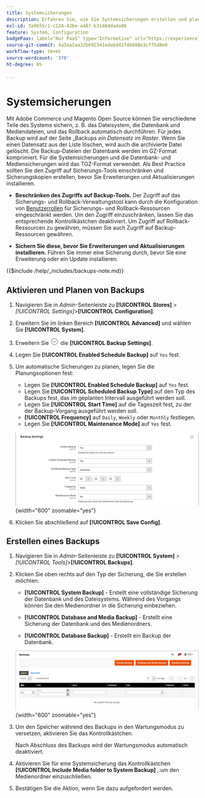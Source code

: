 ```yaml
---
title: Systemsicherungen
description: Erfahren Sie, wie Sie Systemsicherungen erstellen und planen, einschließlich Dateisystem-, Datenbank- und Mediendateien.
exl-id: 3a9655c1-c124-42be-a487-b31404dada90
feature: System, Configuration
badgePaas: label="Nur PaaS" type="Informative" url="https://experienceleague.adobe.com/de/docs/commerce/user-guides/product-solutions" tooltip="Gilt nur für Adobe Commerce in Cloud-Projekten (von Adobe verwaltete PaaS-Infrastruktur) und lokale Projekte."
source-git-commit: 4a3aa2aa32b692341edabd41fdb608e3cff5d8e0
workflow-type: tm+mt
source-wordcount: '378'
ht-degree: 0%

---
```


# Systemsicherungen

Mit Adobe Commerce und Magento Open Source können Sie verschiedene Teile des Systems sichern, z. B. das Dateisystem, die Datenbank und Mediendateien, und das Rollback automatisch durchführen. Für jedes Backup wird auf der Seite „Backups _ein Datensatz im Raster_. Wenn Sie einen Datensatz aus der Liste löschen, wird auch die archivierte Datei gelöscht. Die Backup-Dateien der Datenbank werden im GZ-Format komprimiert. Für die Systemsicherungen und die Datenbank- und Mediensicherungen wird das TGZ-Format verwendet. Als Best Practice sollten Sie den Zugriff auf Sicherungs-Tools einschränken und Sicherungskopien erstellen, bevor Sie Erweiterungen und Aktualisierungen installieren.

- **Beschränken des Zugriffs auf Backup-Tools.** Der Zugriff auf das Sicherungs- und Rollback-Verwaltungstool kann durch die Konfiguration von [Benutzerrollen](permissions-user-roles.md) für Sicherungs- und Rollback-Ressourcen eingeschränkt werden. Um den Zugriff einzuschränken, lassen Sie das entsprechende Kontrollkästchen deaktiviert. Um Zugriff auf Rollback-Ressourcen zu gewähren, müssen Sie auch Zugriff auf Backup-Ressourcen gewähren.

- **Sichern Sie diese, bevor Sie Erweiterungen und Aktualisierungen installieren.** Führen Sie immer eine Sicherung durch, bevor Sie eine Erweiterung oder ein Update installieren.

{{$include /help/_includes/backups-note.md}}

## Aktivieren und Planen von Backups

1. Navigieren Sie in _Admin_-Seitenleiste zu **[!UICONTROL Stores]** > _[!UICONTROL Settings]_>**[!UICONTROL Configuration]**.

1. Erweitern Sie im linken Bereich **[!UICONTROL Advanced]** und wählen Sie **[!UICONTROL System]**.

1. Erweitern Sie ![Erweiterungsauswahl](../assets/icon-display-expand.png) die **[!UICONTROL Backup Settings]**.

1. Legen Sie **[!UICONTROL Enabled Schedule Backup]** auf `Yes` fest.

1. Um automatische Sicherungen zu planen, legen Sie die Planungsoptionen fest:

   - Legen Sie **[!UICONTROL Enabled Schedule Backup]** auf `Yes` fest.
   - Legen Sie **[!UICONTROL Scheduled Backup Type]** auf den Typ des Backups fest, das im geplanten Intervall ausgeführt werden soll.
   - Legen Sie **[!UICONTROL Start Time]** auf die Tageszeit fest, zu der der Backup-Vorgang ausgeführt werden soll.
   - **[!UICONTROL Frequency]** auf `Daily`, `Weekly` oder `Monthly` festlegen.
   - Legen Sie **[!UICONTROL Maintenance Mode]** auf `Yes` fest.

   ![Erweiterte Konfiguration - Sicherungen](../configuration-reference/advanced/assets/system-scheduled-backup-settings.png){width="600" zoomable="yes"}

1. Klicken Sie abschließend auf **[!UICONTROL Save Config]**.

## Erstellen eines Backups

1. Navigieren Sie in _Admin_-Seitenleiste zu **[!UICONTROL System]** > _[!UICONTROL Tools]_>**[!UICONTROL Backups]**.

1. Klicken Sie oben rechts auf den Typ der Sicherung, die Sie erstellen möchten:

   - **[!UICONTROL System Backup]** - Erstellt eine vollständige Sicherung der Datenbank und des Dateisystems. Während des Vorgangs können Sie den Medienordner in die Sicherung einbeziehen.

   - **[!UICONTROL Database and Media Backup]** - Erstellt eine Sicherung der Datenbank und des Medienordners.

   - **[!UICONTROL Database Backup]** - Erstellt ein Backup der Datenbank.

   ![Systemtools - Sicherungen](./assets/tools-backups.png){width="600" zoomable="yes"}

1. Um den Speicher während des Backups in den Wartungsmodus zu versetzen, aktivieren Sie das Kontrollkästchen.

   Nach Abschluss des Backups wird der Wartungsmodus automatisch deaktiviert.

1. Aktivieren Sie für eine Systemsicherung das Kontrollkästchen **[!UICONTROL Include Media folder to System Backup]** , um den Medienordner einzuschließen.

1. Bestätigen Sie die Aktion, wenn Sie dazu aufgefordert werden.



<!-- Last updated from includes: 2023-02-22 09:59:54 -->
